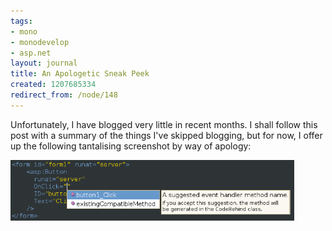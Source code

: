 ```yaml
---
tags:
- mono
- monodevelop
- asp.net
layout: journal
title: An Apologetic Sneak Peek
created: 1207685334
redirect_from: /node/148
---
```

Unfortunately, I have blogged very little in recent months. I shall follow this post with a summary of the things I've skipped blogging, but for now, I offer up the following tantalising screenshot by way of apology:

<img src="/files/images/MonoScreenshots/AspNetCCPeek.png" alt="Screenshot of ASP.NET event handling code completion in MonoDevelop." style="max-width:90%" />
